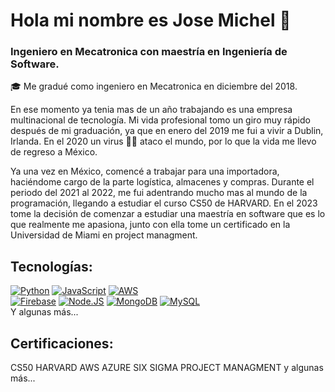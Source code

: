 # Hola mi nombre es Jose Michel 👋
### Ingeniero en Mecatronica con maestría en Ingeniería de Software.

🎓 Me gradué como ingeniero en Mecatronica en diciembre del 2018.

En ese momento ya tenia mas de un año trabajando es una empresa multinacional de tecnología. Mi vida profesional tomo un giro muy rápido después de mi graduación, ya que en enero del 2019 me fui a vivir a Dublin, Irlanda. En el 2020 un virus 🦠😷 ataco el mundo, por lo que la vida me llevo de regreso a México.

Ya una vez en México, comencé a trabajar para una importadora, haciéndome cargo de la parte logística, almacenes y compras. Durante el periodo del 2021 al 2022, me fui adentrando mucho mas al mundo de la programación, llegando a estudiar el curso CS50 de HARVARD. En el 2023 tome la decisión de comenzar a estudiar una maestría en software que es lo que realmente me apasiona, junto con ella tome un certificado en la Universidad de Miami en project managment. 

## Tecnologías:
[![Python](https://img.shields.io/badge/Python-yellow?style=for-the-badge&logo=python&logoColor=white&labelColor=101010)]()
[![JavaScript](https://img.shields.io/badge/JavaScript-F7DF1E?style=for-the-badge&logo=javascript&logoColor=white&labelColor=101010)]()
[![AWS](https://img.shields.io/badge/AWS-232F3E?style=for-the-badge&logo=amazon-aws&logoColor=white&labelColor=101010)]()
</br>
[![Firebase](https://img.shields.io/badge/Firebase-FFCA28?style=for-the-badge&logo=firebase&logoColor=white&labelColor=101010)]()
[![Node.JS](https://img.shields.io/badge/Node.JS-339933?style=for-the-badge&logo=node.js&logoColor=white&labelColor=101010)]()
[![MongoDB](https://img.shields.io/badge/MongoDB-47A248?style=for-the-badge&logo=mongodb&logoColor=white&labelColor=101010)]()
[![MySQL](https://img.shields.io/badge/MySQL-4479A1?style=for-the-badge&logo=mysql&logoColor=white&labelColor=101010)]()
</br>
Y algunas más...

## Certificaciones:
CS50 HARVARD
AWS
AZURE
SIX SIGMA
PROJECT MANAGMENT
 y algunas más...
